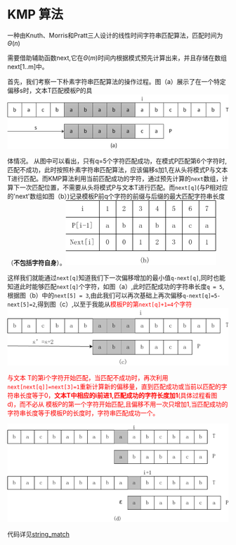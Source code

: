 # KMP 算法

一种由Knuth、Morris和Pratt三人设计的线性时间字符串匹配算法，匹配时间为$\Theta(n)$

需要借助辅助函数next,它在$\Theta(m)$时间内根据模式预先计算出来，并且存储在数组next[1..m]中。

首先，我们考察一下朴素字符串匹配算法的操作过程。图（a）展示了在一个特定偏移s时，文本T匹配模板P的具![](./repo/a.png) 

体情况。 从图中可以看出，只有q=5个字符匹配成功，在模式P匹配第6个字符时,匹配不成功，此时按照朴素字符串匹配算法，应该偏移s加1,在从头将模式P与文本T进行匹配。而KMP算法利用当前匹配成功的字符，通过预先计算的`next`数组，计算下一次匹配位置，不需要从头将模式P与文本T进行匹配。而`next[q]`(与P相对应的'next'数组如图（b）)记录模板P前q个字符的前缀与后缀的最大匹配字符串长度（**不包括字符自身**）。![](./repo/b.png) 

这样我们就能通过`next[q]`知道我们下一次偏移增加的最小值`q-next[q]`,同时也能知道此时能够匹配`next[q]`个字符，如图（a）,此时匹配成功的字符串长度`q = 5`,根据图（b）中的`next[5] = 3`,由此我们可以再次基础上再次偏移`q-next[q]=5-next[5]=2`,得到图（c）,以至于我能从<font color = red>模板P的第`next[q]+1=4`个字符![](./repo/c.png) 

与文本 T的第i个字符开始匹配，当匹配不成功时，再次利用`next[next[q]]=next[3]=1`重新计算新的偏移量，直到匹配成功或当前以匹配的字符串长度等于0，**文本T中相应的i前进1,匹配成功的字符长度加1**(具体过程看图d)，而不必从 模板P的第一个字符开始匹配,且偏移不用一次只增加1,当匹配成功的字符串长度等于模板P的长度时，字符串匹配成功一个。</font>

![](.\repo\d.png) 

代码详见[string_match](../src/string_match.h)



